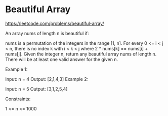 # Beautiful Array


https://leetcode.com/problems/beautiful-array/


An array nums of length n is beautiful if:

nums is a permutation of the integers in the range [1, n].
For every 0 <= i < j < n, there is no index k with i < k < j where 2 * nums[k] == nums[i] + nums[j].
Given the integer n, return any beautiful array nums of length n. There will be at least one valid answer for the given n.

 

Example 1:

Input: n = 4
Output: [2,1,4,3]
Example 2:

Input: n = 5
Output: [3,1,2,5,4]
 

Constraints:

1 <= n <= 1000
